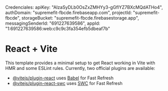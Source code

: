 Credenciales:
 apiKey: "AIzaSyDLb0OsZxZMHYy3-gGflYZ7BXcMQdATHo4",
  authDomain: "supremefit-fbcde.firebaseapp.com",
  projectId: "supremefit-fbcde",
  storageBucket: "supremefit-fbcde.firebasestorage.app",
  messagingSenderId: "691227639586",
  appId: "1:691227639586:web:c9c9c3fa354efb5dbeaf7b"


# React + Vite
This template provides a minimal setup to get React working in Vite with HMR and some ESLint rules.
Currently, two official plugins are available:
- [@vitejs/plugin-react](https://github.com/vitejs/vite-plugin-react/blob/main/packages/plugin-react/README.md) uses [Babel](https://babeljs.io/) for Fast Refresh
- [@vitejs/plugin-react-swc](https://github.com/vitejs/vite-plugin-react-swc) uses [SWC](https://swc.rs/) for Fast Refresh
